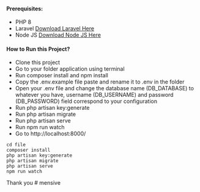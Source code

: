 #### Prerequisites:
- PHP 8
- Laravel [Download Laravel Here](https://laravel.com/docs/9.x/installation)
- Node JS [Download Node JS Here](https://nodejs.org/en/download/)

#### How to Run this Project?
- Clone this project
- Go to your folder application using terminal
- Run composer install and npm install
- Copy the .env.example file paste and rename it to .env in the folder
- Open your .env file and change the database name (DB_DATABASE) to whatever you have, username (DB_USERNAME) and password (DB_PASSWORD) field correspond to your configuration
- Run php artisan key:generate
- Run php artisan migrate
- Run php artisan serve
- Run npm run watch
- Go to http://localhost:8000/

```shell
cd file
composer install
php artisan key:generate
php artisan migrate
php artisan serve
npm run watch
```

Thank you
#   m e n s i v e  
 